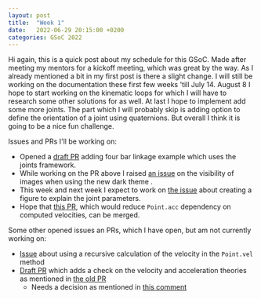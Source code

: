 ```yaml
---
layout: post
title:  "Week 1"
date:   2022-06-29 20:15:00 +0200
categories: GSoC 2022
---
```


Hi again, this is a quick post about my schedule for this GSoC. Made after meeting my mentors for a kickoff meeting, which was great by the way. As I already mentioned a bit in my first post is there a slight change. I will still be working on the documentation these first few weeks 'till July 14. August 8 I hope to start working on the kinematic loops for which I will have to research some other solutions for as well. At last I hope to implement add some more joints. The part which I will probably skip is adding option to define the orientation of a joint using quaternions. But overall I think it is going to be a nice fun challenge.

Issues and PRs I'll be working on:
- Opened a [draft PR][pull/23705] adding four bar linkage example which uses the joints framework.
- While working on the PR above I raised [an issue][issues/23706] on the visibility of images when using the new dark theme .
- This week and next week I expect to work on [the issue][issues/21705] about creating a figure to explain the joint parameters.
- Hope that [this PR][pull/23628], which would reduce `Point.acc` dependency on computed velocities, can be merged.

Some other opened issues an PRs, which I have open, but am not currently working on:
- [Issue][issues/23382] about using a recursive calculation of the velocity in the `Point.vel` method
- [Draft PR][pull/23359] which adds a check on the velocity and acceleration theories as mentioned in [the old PR][pull/12322]
  - Needs a decision as mentioned in [this comment][pull/23359#issuecomment-1155023883]

[issues/21705]: https://github.com/sympy/sympy/issues/21705
[pull/23705]: https://github.com/sympy/sympy/pull/23705
[issues/23706]: https://github.com/sympy/sympy/issues/23706
[pull/23628]: https://github.com/sympy/sympy/pull/23628
[issues/23382]: https://github.com/sympy/sympy/issues/23382
[pull/23359]: https://github.com/sympy/sympy/pull/23359
[pull/12322]: https://github.com/sympy/sympy/pull/12322
[pull/23359#issuecomment-1155023883]: https://github.com/sympy/sympy/pull/23359#issuecomment-1155023883